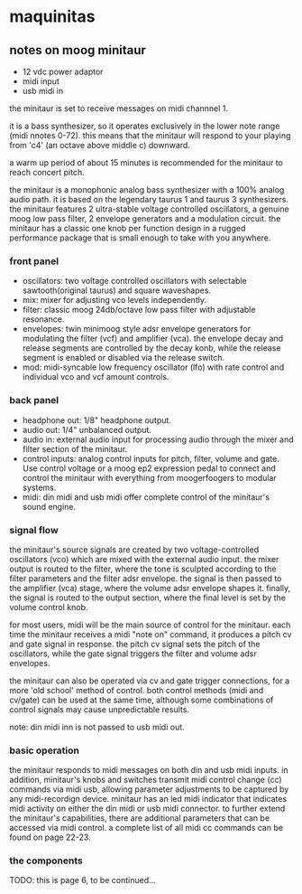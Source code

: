 # maquinitas

## notes on moog minitaur

* 12 vdc power adaptor
* midi input
* usb midi in

the minitaur is set to receive messages on midi channnel 1.

it is a bass synthesizer, so it operates exclusively in the lower note range (midi nnotes 0-72). this means that the minitaur will respond to your playing from 'c4' (an octave above middle c) downward.

a warm up period of about 15 minutes is recommended for the minitaur to reach concert pitch.

the minitaur is a monophonic analog bass synthesizer with a 100% analog audio path. it is based on the legendary taurus 1 and taurus 3 synthesizers. the minitaur features 2 ultra-stable voltage controlled oscillators, a genuine moog low pass filter, 2 envelope generators and a modulation circuit. the minitaur has a classic one knob per function design in a rugged performance package that is small enough to take with you anywhere.

### front panel

* oscillators: two voltage controlled oscillators with selectable sawtooth(original taurus) and square waveshapes.
* mix: mixer for adjusting vco levels independently.
* filter: classic moog 24db/octave low pass filter with adjustable resonance.
* envelopes: twin minimoog style adsr envelope generators for modulating the filter (vcf) and amplifier (vca). the envelope decay and release segments are controlled by the decay konb, while the release segment is enabled or disabled via the release switch.
* mod: midi-syncable low frequency oscillator (lfo) with rate control and individual vco and vcf amount controls.

### back panel

* headphone out: 1/8" headphone output.
* audio out: 1/4" unbalanced output.
* audio in: external audio input for processing audio through the mixer and filter section of the minitaur.
* control inputs: analog control inputs for pitch, filter, volume and gate. Use control voltage or a moog ep2 expression pedal to connect and control the minitaur with everything from moogerfoogers to modular systems.
* midi: din midi and usb midi offer complete control of the minitaur's sound engine.

### signal flow

the minitaur's source signals are created by two voltage-controlled oscillators (vco) which are mixed with the external audio input. the mixer output is routed to the filter, where the tone is sculpted according to the filter parameters and the filter adsr envelope. the signal is then passed to the amplifier (vca) stage, where the volume adsr envelope shapes it. finally, the signal is routed to the output section, where the final level is set by the volume control knob.

for most users, midi will be the main source of control for the minitaur. each time the minitaur receives a midi "note on" command, it produces a pitch cv and gate signal in response. the pitch cv signal sets the pitch of the oscillators, while the gate signal triggers the filter and volume adsr envelopes.

the minitaur can also be operated via cv and gate trigger connections, for a more 'old school' method of control. both control methods (midi and cv/gate) can be used at the same time, although some combinations of control signals may cause unpredictable results.

note: din midi inn is not passed to usb midi out.

### basic operation

the minitaur responds to midi messages on both din and usb midi inputs. in addition, minitaur's knobs and switches transmit midi control change (cc) commands via midi usb, allowing parameter adjustments to be captured by any midi-recordign device. minitaur has an led midi indicator that indicates midi activity on either the din midi or usb midi connector. to further extend the minitaur's capabilities, there are additional parameters that can be accessed via midi control. a complete list of all midi cc commands can be found on page 22-23.

### the components

TODO: this is page 6, to be continued...
